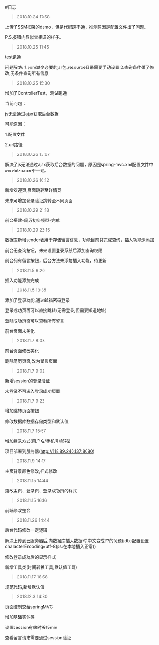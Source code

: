 #日志

>2018.10.24 17:58

上传了SSM框架的demo，但是代码跑不通，推测原因是配置文件出了问题。

P.S.报错内容似曾相识的样子。

>2018.10.25 11:45

test跑通

问题解决:
1.pom缺少必要的jar包,resource目录需要手动设置
2.查询条件做了修改,无条件查询所有信息

>2018.10.25 15:30

增加了ControllerTest，测试跑通

当前问题：

js无法通过ajax获取后台数据

可能原因：

1.配置文件

2.url路径

>2018.10.26 13:07

解决了js无法通过ajax获取后台数据的问题，原因是spring-mvc.xml配置文件中servlet-name不一致。

>2018.10.26 16:12

新增欢迎页,页面跳转至详情页

未来可增加登录验证跳转至不同页面

>2018.10.29 21:18

前台搭建-简历初步模型-完成

>2018.10.29 22:15

数据库新增sender表用于存储留言信息，功能目前只完成查询，插入功能未添加

前台无查询按钮，未来设置登录系统后添加查询权限

前台拥有留言按钮，后台方法未添加插入功能，待更新

>2018.11.5 9:20

插入功能添加完成

>2018.11.5 13:35

添加了登录功能,通过邮箱密码登录

登录成功页面可以直接跳转(无需登录,但需要知道地址)

登陆成功页面可以查看所有留言

前台页面未美化

>2018.11.7 8:03

前台页面修改美化

删除简历页面,改为留言页面

>2018.11.7 9:02

新增session的登录验证

未登录不可进入登录成功页面

>2018.11.7 9:22

增加跳转页面按钮

修改数据库数据存储类型和默认值

>2018.11.7 15:57

增加登录方式(用户名/手机号/邮箱)

项目部署到服务器(http://118.89.246.137:8080)

>2018.11.9 14:17

主页背景颜色修改,样式修改

>2018.11.15 14:44

更改主页、登录页、登录成功页的样式

>2018.11.15 16:16

前端修改整合

>2018.11.26 14:44

后台代码修改一定逻辑

解决上传到云服务器后,向数据库插入数据时,中文变成??的问题(jdbc配置设置characterEncoding=utf-8(ps:在本地插入正常))

修改登录成功后的显示样式

新增工具类(时间转换工具,默认值工具)

>2018.11.17 16:56

规范代码,新增默认值

>2018.12.3 14:30

页面控制交给springMVC

增加基础实体类

设置session有效时长15min

查看留言请求需要通过session验证